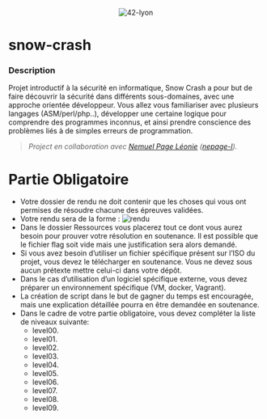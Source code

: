 <p align="center">
    <img alt="42-lyon" src="https://user-images.githubusercontent.com/45235527/106354618-6ec65a00-62f3-11eb-8688-ba9e0f4e77de.jpg" />
</p>

# snow-crash

<!-- <img alt="Note" src="https://user-images.githubusercontent.com/45235527/104627073-dc894980-5696-11eb-999d-e53798ea9ae4.png" width="250" height="200" /> -->

### <strong>Description</strong>

Projet introductif à la sécurité en informatique, Snow Crash a pour but de faire découvrir la sécurité dans différents sous-domaines, avec une approche orientée développeur. Vous allez vous familiariser avec plusieurs langages (ASM/perl/php..), développer une certaine logique pour comprendre des programmes inconnus, et ainsi prendre conscience des problèmes liés à de simples erreurs de programmation.

> *Project en collaboration avec <a href="https://github.com/nemu69">Nemuel Page Léonie</a> (<a href="https://profile.intra.42.fr/users/nepage-l">nepage-l</a>).*

# Partie Obligatoire 

- Votre dossier de rendu ne doit contenir que les choses qui vous ont permises de résoudre chacune des épreuves validées.
- Votre rendu sera de la forme :
![rendu](https://user-images.githubusercontent.com/45235527/142430447-e9724631-561a-4432-99c5-c6c6c651bd75.PNG)
- Dans le dossier Ressources vous placerez tout ce dont vous aurez besoin pour prouver votre résolution en soutenance. Il est possible que le fichier flag soit vide mais une justification sera alors demandé.
- Si vous avez besoin d’utiliser un fichier spécifique présent sur l’ISO du projet, vous devez le télécharger en soutenance. Vous ne devez sous aucun prétexte mettre celui-ci dans votre dépôt.
- Dans le cas d’utilisation d’un logiciel spécifique externe, vous devez préparer un environnement spécifique (VM, docker, Vagrant).
- La création de script dans le but de gagner du temps est encouragée, mais une explication détaillée pourra en être demandée en soutenance.
- Dans le cadre de votre partie obligatoire, vous devez compléter la liste de niveaux suivante:
    - level00.
    - level01.
    - level02.
    - level03.
    - level04.
    - level05.
    - level06.
    - level07.
    - level08.
    - level09.
